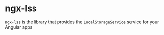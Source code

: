 # ngx-lss

`ngx-lss` is the library that provides the `LocalStorageService` service for your Angular apps
